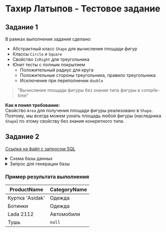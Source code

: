 # Тахир Латыпов - Тестовое задание

## Задание 1

В рамках выполнения задания сделано: 
- Абстрактный класс `Shape` для вычисления площади фигур
- Классы `Circle` и `Square`
- Свойство `IsRight` для треугольника
- Юнит тесты с полным покрытием
  - Положительный радиус для круга
  - Положительные стороны треугольника, правило треугольника
  - Исключение при переполнении `double`

> "Вычисление площади фигуры без знания типа фигуры в compile-time"

**Как я понял требование:**<br/>
Свойство `Area` для получения площади фигуры реализовано в `Shape`.<br/>
Поэтому, мы всегда можем узнать площадь любой фигуры (наследника `Shape`) по этому свойству без знания конкретного типа.

## Задание 2

[Ссылка на файл с запросом SQL](https://vk.cc/cm3AUK)


<details>
<summary>Схема базы данных</summary>

![](https://sun9-76.userapi.com/impg/Ts3dGF60lHainhPy1UEytzSjKBkgswZ1VQn4DA/9Y9lMmdrEiI.jpg?size=516x250&quality=96&sign=07bc7caa4d3fff8a82d8aa66adaca2e6&type=album)

</details>

<details>
<summary>Запрос для генерации базы</summary>

```sql

CREATE TABLE Product (
    id int IDENTITY(1,1) PRIMARY KEY,
    name varchar(max)
);

CREATE TABLE Category(
    id int IDENTITY(1,1) PRIMARY KEY,
    name varchar(max)
);

CREATE TABLE ProductCategory(
    id int IDENTITY(1,1) PRIMARY KEY,
    product_id int FOREIGN KEY REFERENCES Product(id) ON DELETE CASCADE,
    category_id int FOREIGN KEY REFERENCES Category(id) ON DELETE CASCADE,
);

INSERT INTO Category (name)
VALUES (N'Одежда'),(N'Автомобили');

INSERT INTO Product (name)
VALUES (N'Куртка ''Asidak'''), (N'Ботинки'),
       (N'Lada 2112'), (N'Тушь');

INSERT INTO ProductCategory (product_id, category_id)
VALUES (1, 1), (2, 1), (3, 2);


```
</details>


### Пример результата выполнения

| ProductName | CategoryName | 
| --- | --- |
| Куртка 'Asidak' | Одежда | 
| Ботинки | Одежда | 
|Lada 2112| Автомобили|
| Тушь | `null` |



